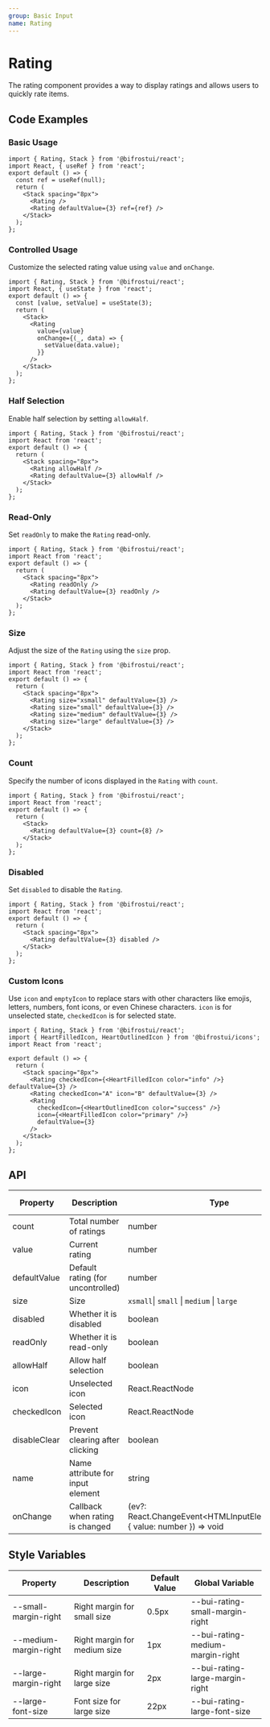 ```yaml
---
group: Basic Input
name: Rating
---
```


# Rating

The rating component provides a way to display ratings and allows users to quickly rate items.

## Code Examples

### Basic Usage

```tsx
import { Rating, Stack } from '@bifrostui/react';
import React, { useRef } from 'react';
export default () => {
  const ref = useRef(null);
  return (
    <Stack spacing="8px">
      <Rating />
      <Rating defaultValue={3} ref={ref} />
    </Stack>
  );
};
```

### Controlled Usage

Customize the selected rating value using `value` and `onChange`.

```tsx
import { Rating, Stack } from '@bifrostui/react';
import React, { useState } from 'react';
export default () => {
  const [value, setValue] = useState(3);
  return (
    <Stack>
      <Rating
        value={value}
        onChange={(_, data) => {
          setValue(data.value);
        }}
      />
    </Stack>
  );
};
```

### Half Selection

Enable half selection by setting `allowHalf`.

```tsx
import { Rating, Stack } from '@bifrostui/react';
import React from 'react';
export default () => {
  return (
    <Stack spacing="8px">
      <Rating allowHalf />
      <Rating defaultValue={3} allowHalf />
    </Stack>
  );
};
```

### Read-Only

Set `readOnly` to make the `Rating` read-only.

```tsx
import { Rating, Stack } from '@bifrostui/react';
import React from 'react';
export default () => {
  return (
    <Stack spacing="8px">
      <Rating readOnly />
      <Rating defaultValue={3} readOnly />
    </Stack>
  );
};
```

### Size

Adjust the size of the `Rating` using the `size` prop.

```tsx
import { Rating, Stack } from '@bifrostui/react';
import React from 'react';
export default () => {
  return (
    <Stack spacing="8px">
      <Rating size="xsmall" defaultValue={3} />
      <Rating size="small" defaultValue={3} />
      <Rating size="medium" defaultValue={3} />
      <Rating size="large" defaultValue={3} />
    </Stack>
  );
};
```

### Count

Specify the number of icons displayed in the `Rating` with `count`.

```tsx
import { Rating, Stack } from '@bifrostui/react';
import React from 'react';
export default () => {
  return (
    <Stack>
      <Rating defaultValue={3} count={8} />
    </Stack>
  );
};
```

### Disabled

Set `disabled` to disable the `Rating`.

```tsx
import { Rating, Stack } from '@bifrostui/react';
import React from 'react';
export default () => {
  return (
    <Stack spacing="8px">
      <Rating defaultValue={3} disabled />
    </Stack>
  );
};
```

### Custom Icons

Use `icon` and `emptyIcon` to replace stars with other characters like emojis, letters, numbers, font icons, or even Chinese characters. `icon` is for unselected state, `checkedIcon` is for selected state.

```tsx
import { Rating, Stack } from '@bifrostui/react';
import { HeartFilledIcon, HeartOutlinedIcon } from '@bifrostui/icons';
import React from 'react';

export default () => {
  return (
    <Stack spacing="8px">
      <Rating checkedIcon={<HeartFilledIcon color="info" />} defaultValue={3} />
      <Rating checkedIcon="A" icon="B" defaultValue={3} />
      <Rating
        checkedIcon={<HeartOutlinedIcon color="success" />}
        icon={<HeartFilledIcon color="primary" />}
        defaultValue={3}
      />
    </Stack>
  );
};
```

## API

| Property     | Description                       | Type                                                                          | Default Value                          |
| ------------ | --------------------------------- | ----------------------------------------------------------------------------- | -------------------------------------- |
| count        | Total number of ratings           | number                                                                        | 5                                      |
| value        | Current rating                    | number                                                                        | -                                      |
| defaultValue | Default rating (for uncontrolled) | number                                                                        | -                                      |
| size         | Size                              | `xsmall`\| `small` \| `medium` \| `large`                                     | `medium`                               |
| disabled     | Whether it is disabled            | boolean                                                                       | false                                  |
| readOnly     | Whether it is read-only           | boolean                                                                       | false                                  |
| allowHalf    | Allow half selection              | boolean                                                                       | false                                  |
| icon         | Unselected icon                   | React.ReactNode                                                               | <StarFilledIcon htmlColor="#ced1d6" /> |
| checkedIcon  | Selected icon                     | React.ReactNode                                                               | <StarFilledIcon color="warning" />     |
| disableClear | Prevent clearing after clicking   | boolean                                                                       | false                                  |
| name         | Name attribute for input element  | string                                                                        | -                                      |
| onChange     | Callback when rating is changed   | (ev?: React.ChangeEvent<HTMLInputElement\>\,data?: { value: number }) => void | -                                      |

## Style Variables

| Property              | Description                  | Default Value | Global Variable                  |
| --------------------- | ---------------------------- | ------------- | -------------------------------- |
| --small-margin-right  | Right margin for small size  | 0.5px         | --bui-rating-small-margin-right  |
| --medium-margin-right | Right margin for medium size | 1px           | --bui-rating-medium-margin-right |
| --large-margin-right  | Right margin for large size  | 2px           | --bui-rating-large-margin-right  |
| --large-font-size     | Font size for large size     | 22px          | --bui-rating-large-font-size     |
